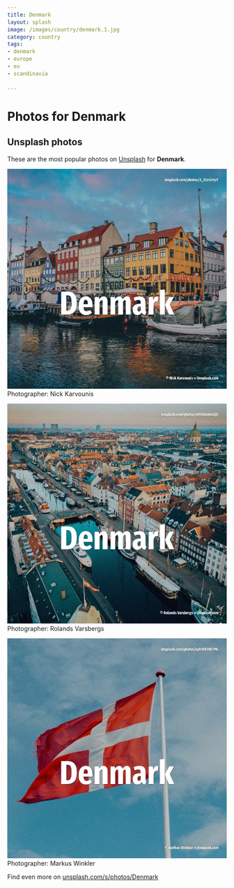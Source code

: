```yaml
---
title: Denmark
layout: splash
image: /images/country/denmark.1.jpg
category: country
tags:
- denmark
- europe
- eu
- scandinavia

---
```

# Photos for Denmark
 
## Unsplash photos
These are the most popular photos on [Unsplash](https://unsplash.com) for **Denmark**.
 
![Denmark](/images/country/denmark.1.jpg)
Photographer:  Nick Karvounis
 
![Denmark](/images/country/denmark.2.jpg)
Photographer:  Rolands Varsbergs
 
![Denmark](/images/country/denmark.3.jpg)
Photographer:  Markus Winkler
 
Find even more on [unsplash.com/s/photos/Denmark](https://unsplash.com/s/photos/Denmark)
 
